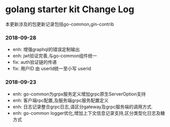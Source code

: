 # golang starter kit Change Log

本更新涉及的包更新记录包括go-common,gin-contrib

### 2018-09-28
* enh: 增强graphql的错误定制输出
* enh: jwt验证完善,与go-common组件统一
* fix: auth验证链的传递
* fix: 用户ID 由 userId统一至小写 userid

### 2018-09-23
* enh: go-common为grpx服务定义增加grpc原生ServerOption支持
* enh: 客户端rpc配置,及服务端grpc服务配置定义
* enh: 日志记录整合grpc日志,请区分gateway及grpc服务端的调用方式.
* enh: go-common logger优化,增加上下文信息记录支持,区分类型化日志及糖方式